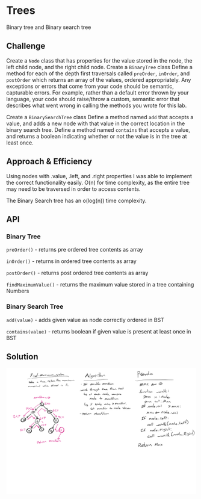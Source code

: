 # Trees
<!-- Short summary or background information -->
Binary tree and Binary search tree

## Challenge
<!-- Description of the challenge -->
Create a `Node` class that has properties for the value stored in the node, the left child node, and the right child node.
Create a `BinaryTree` class
Define a method for each of the depth first traversals called `preOrder`, `inOrder`, and `postOrder` which returns an array of the values, ordered appropriately.
Any exceptions or errors that come from your code should be semantic, capturable errors. For example, rather than a default error thrown by your language, your code should raise/throw a custom, semantic error that describes what went wrong in calling the methods you wrote for this lab.

Create a `BinarySearchTree` class
Define a method named `add` that accepts a value, and adds a new node with that value in the correct location in the binary search tree.
Define a method named `contains` that accepts a value, and returns a boolean indicating whether or not the value is in the tree at least once.

## Approach & Efficiency
<!-- What approach did you take? Why? What is the Big O space/time for this approach? -->

Using nodes with .value, .left, and .right properties I was able to implement the correct functionality easily. O(n) for time complexity, as the entire tree may need to be traversed in order to access contents.

The Binary Search tree has an o(log(n)) time complexity.

## API
<!-- Description of each method publicly available in each of your trees -->
### Binary Tree

`preOrder()` - returns pre ordered tree contents as array

`inOrder()` - returns in ordered tree contents as array

`postOrder()` - returns post ordered tree contents as array

`findMaximumValue()` - returns the maximum value stored in a tree containing Numbers

### Binary Search Tree

`add(value)` - adds given value as node correctly ordered in BST

`contains(value)` - returns boolean if given value is present at least once in BST

## Solution
<!-- Embedded whiteboard image -->
![whiteboard](../assets/find-max-val.png)
